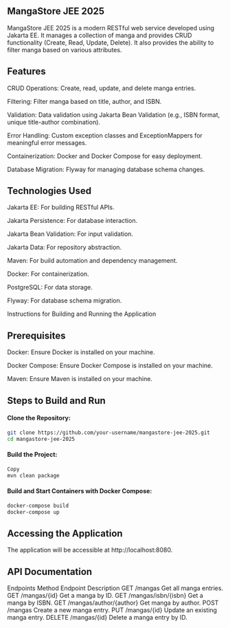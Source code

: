 ## MangaStore JEE 2025
MangaStore JEE 2025 is a modern RESTful web service developed using Jakarta EE. It manages a collection of manga and provides CRUD functionality (Create, Read, Update, Delete). It also provides the ability to filter manga based on various attributes.

## Features
CRUD Operations: Create, read, update, and delete manga entries.

Filtering: Filter manga based on title, author, and ISBN.

Validation: Data validation using Jakarta Bean Validation (e.g., ISBN format, unique title-author combination).

Error Handling: Custom exception classes and ExceptionMappers for meaningful error messages.

Containerization: Docker and Docker Compose for easy deployment.

Database Migration: Flyway for managing database schema changes.

## Technologies Used
Jakarta EE: For building RESTful APIs.

Jakarta Persistence: For database interaction.

Jakarta Bean Validation: For input validation.

Jakarta Data: For repository abstraction.

Maven: For build automation and dependency management.

Docker: For containerization.

PostgreSQL: For data storage.

Flyway: For database schema migration.

Instructions for Building and Running the Application
## Prerequisites
Docker: Ensure Docker is installed on your machine.

Docker Compose: Ensure Docker Compose is installed on your machine.

Maven: Ensure Maven is installed on your machine.

## Steps to Build and Run
#### Clone the Repository:
```bash
git clone https://github.com/your-username/mangastore-jee-2025.git
cd mangastore-jee-2025
```
#### Build the Project:
```bash
Copy
mvn clean package
```
#### Build and Start Containers with Docker Compose:

```bash
docker-compose build
docker-compose up
```
## Accessing the Application
The application will be accessible at http://localhost:8080.

## API Documentation
Endpoints
Method	Endpoint	Description
GET	/mangas	Get all manga entries.
GET	/mangas/{id}	Get a manga by ID.
GET	/mangas/isbn/{isbn}	Get a manga by ISBN.
GET	/mangas/author/{author}	Get manga by author.
POST	/mangas	Create a new manga entry.
PUT	/mangas/{id}	Update an existing manga entry.
DELETE	/mangas/{id}	Delete a manga entry by ID.
